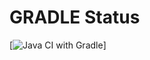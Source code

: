 # GRADLE Status
[![Java CI with Gradle](https://github.com/MikhailVoroshilov/wokeUp/actions/workflows/gradle.yml/badge.svg?branch=master)]
